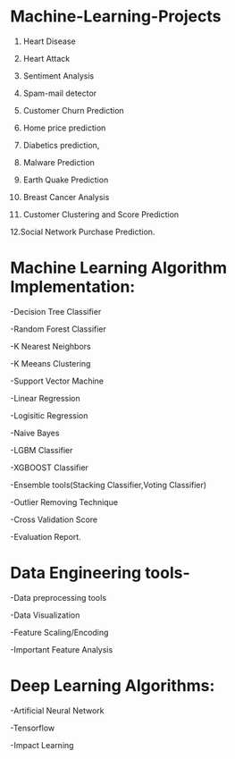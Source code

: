 # Machine-Learning-Projects
1. Heart Disease

2. Heart Attack

3. Sentiment Analysis

4. Spam-mail detector

5. Customer Churn Prediction

6. Home price prediction

7. Diabetics prediction,

8. Malware Prediction

9. Earth Quake Prediction

10. Breast Cancer Analysis

11. Customer Clustering and Score Prediction

12.Social Network Purchase Prediction.

# Machine Learning Algorithm Implementation:

  -Decision Tree Classifier
  
  -Random Forest Classifier
 
  -K Nearest Neighbors
  
  -K Meeans Clustering
  
  -Support Vector Machine
  
  -Linear Regression
  
  -Logisitic Regression
  
  -Naive Bayes
  
  -LGBM Classifier
  
  -XGBOOST Classifier
  
  -Ensemble tools(Stacking Classifier,Voting Classifier)
  
  -Outlier Removing Technique
  
  -Cross Validation Score
  
  -Evaluation Report.
  
# Data Engineering tools-

-Data preprocessing tools

-Data Visualization

-Feature Scaling/Encoding

-Important Feature Analysis


# Deep Learning Algorithms:

-Artificial Neural Network

-Tensorflow

-Impact Learning
